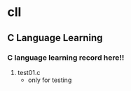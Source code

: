 # cll
## C Language Learning
### C language learning record here!!

1. test01.c 
    * only for testing
